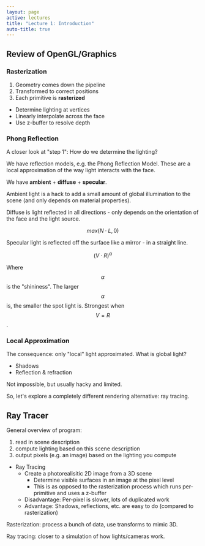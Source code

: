 ```yaml
---
layout: page
active: lectures
title: "Lecture 1: Introduction"
auto-title: true
---
```


## Review of OpenGL/Graphics

### Rasterization

1. Geometry comes down the pipeline
2. Transformed to correct positions
3. Each primitive is **rasterized**
  - Determine lighting at vertices
  - Linearly interpolate across the face
  - Use z-buffer to resolve depth

### Phong Reflection

A closer look at "step 1": How do we determine the lighting?

We have reflection models, e.g. the Phong Reflection Model.
These are a local approximation of the way light interacts with the face.

We have **ambient** + **diffuse** + **specular**.

Ambient light is a hack to add a small amount of global illumination to the scene
(and only depends on material properties).

Diffuse is light reflected in all directions - only depends on the orientation of the face and the light source.

$$ max(N \cdot L, 0) $$

Specular light is reflected off the surface like a mirror - in a straight line.

$$ (V \cdot R)^\alpha $$

Where $$\alpha$$ is the "shininess".
The larger $$\alpha$$ is, the smaller the spot light is.
Strongest when $$ V = R $$.


### Local Approximation

The consequence: only "local" light approximated.
What is global light?

- Shadows
- Reflection & refraction

Not impossible, but usually hacky and limited.

So, let's explore a completely different rendering alternative: ray tracing.



## Ray Tracer

General overview of program:

1. read in scene description
2. compute lighting based on this scene description
3. output pixels (e.g. an image) based on the lighting you compute

- Ray Tracing
  - Create a photorealisitic 2D image from a 3D scene
    - Determine visible surfaces in an image at the pixel level
    - This is as opposed to the rasterization process which runs per-primitive and uses a z-buffer
  - Disadvantage: Per-pixel is slower, lots of duplicated work
  - Advantage: Shadows, reflections, etc. are easy to do (compared to rasterization)

Rasterization: process a bunch of data, use transforms to mimic 3D.

Ray tracing: closer to a simulation of how lights/cameras work.

